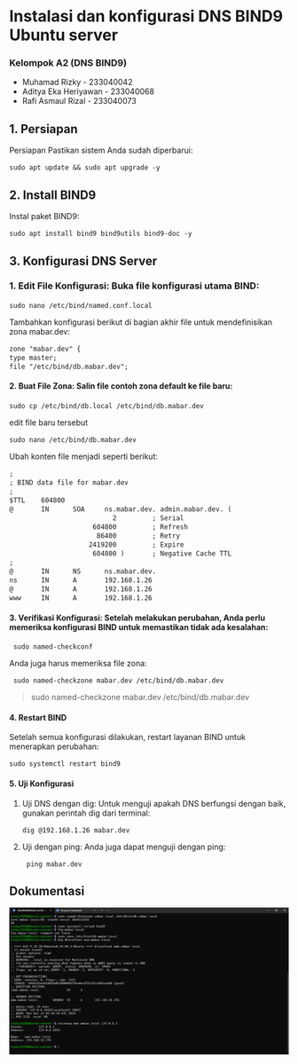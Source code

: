 # Instalasi dan konfigurasi DNS BIND9 Ubuntu server
### Kelompok A2 (DNS BIND9)
- Muhamad Rizky - 233040042
- Aditya Eka Heriyawan - 233040068
- Rafi Asmaul Rizal - 233040073
  
## 1. Persiapan

Persiapan
Pastikan sistem Anda sudah diperbarui:
  
    sudo apt update && sudo apt upgrade -y


## 2. Install BIND9
Instal paket BIND9:

    sudo apt install bind9 bind9utils bind9-doc -y


## 3. Konfigurasi DNS Server
### 1. Edit File Konfigurasi: Buka file konfigurasi utama BIND:

    sudo nano /etc/bind/named.conf.local

Tambahkan konfigurasi berikut di bagian akhir file untuk mendefinisikan zona mabar.dev:

    zone "mabar.dev" {
    type master;
    file "/etc/bind/db.mabar.dev";


#### 2. Buat File Zona: Salin file contoh zona default ke file baru:

    sudo cp /etc/bind/db.local /etc/bind/db.mabar.dev

edit file baru tersebut

    sudo nano /etc/bind/db.mabar.dev

Ubah konten file menjadi seperti berikut:

    ;
    ; BIND data file for mabar.dev
    ;
    $TTL    604800
    @       IN      SOA     ns.mabar.dev. admin.mabar.dev. (
                              2         ; Serial
                         604800         ; Refresh
                          86400         ; Retry
                        2419200         ; Expire
                         604800 )       ; Negative Cache TTL
    ;
    @       IN      NS      ns.mabar.dev.
    ns      IN      A       192.168.1.26
    @       IN      A       192.168.1.26
    www     IN      A       192.168.1.26

#### 3. Verifikasi Konfigurasi: Setelah melakukan perubahan, Anda perlu memeriksa konfigurasi BIND untuk memastikan tidak ada kesalahan:
     sudo named-checkconf

Anda juga harus memeriksa file zona:

     sudo named-checkzone mabar.dev /etc/bind/db.mabar.dev



> sudo named-checkzone mabar.dev /etc/bind/db.mabar.dev

#### 4. Restart BIND
Setelah semua konfigurasi dilakukan, restart layanan BIND untuk menerapkan perubahan:

    sudo systemctl restart bind9

#### 5. Uji Konfigurasi
1. Uji DNS dengan dig: Untuk menguji apakah DNS berfungsi dengan baik, gunakan perintah dig dari terminal:
   
       dig @192.168.1.26 mabar.dev
   
3. Uji dengan ping: Anda juga dapat menguji dengan ping:
   
        ping mabar.dev


## Dokumentasi

![gambar](Mabar.local.png)



